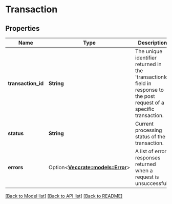 # Transaction

## Properties

Name | Type | Description | Notes
------------ | ------------- | ------------- | -------------
**transaction_id** | **String** | The unique identifier returned in the 'transactionId' field in response to the post request of a specific transaction. | 
**status** | **String** | Current processing status of the transaction. | 
**errors** | Option<[**Vec<crate::models::Error>**](Error.md)> | A list of error responses returned when a request is unsuccessful. | [optional]

[[Back to Model list]](../README.md#documentation-for-models) [[Back to API list]](../README.md#documentation-for-api-endpoints) [[Back to README]](../README.md)


